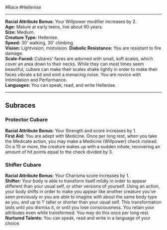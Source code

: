 #Race #Hellenise 
- - -
**Racial Attribute Bonus:** Your Willpower modifier increases by 2.  
**Age:** Mature at early teens, live about 90 years.  
**Size:** Medium.  
**Creature Type:** Hellenise.  
**Speed:** 30' walking, 30' climbing.  
**Vision:** Lightvision, mistvision. 
**Diabolic Resistance:** You are resistant to fire damage.  
**Scale-Faced:** Cubares' faces are adorned with small, soft scales, which cover an area down to their necks. While they can most times seem beautiful, cubare can make their scales shake lightly in order to make their faces vibrate a bit and emit a menacing noise. You are novice with Intimidation and Performance.  
**Languages:** You can speak, read, and write Hellenise.
  - - -
## Subraces
### Protector Cubare
 
**Racial Attribute Bonus:** Your Strength and score increases by 1.  
**First Aid:** You are adept with Medicine. Once per long rest, when you take the Medicate action, you may make a Medicine (Willpower) check instead. On a 10 or more, the creature wakes up with a sudden inhale, recovering an amount of hit points equal to the check divided by 3.
 
### Shifter Cubare
 
**Racial Attribute Bonus:** Your Charisma score increases by 1.  
**Shifter:** Your body is able to transform itself mildly in order to appear different than your usual self, or other versions of yourself. Using an action, your body shifts in order to make you appear like another creature you've seen previously or you are able to imagine with about the same body type as you, and up to 1' taller or shorter than your usual self. This transformation lasts until you dismiss it, or until you lose consciousness. You retain your attributes even while transformed. You may do this once per long rest.  
**Nurtured Talents:** You can speak, read and write in a language of your choice.